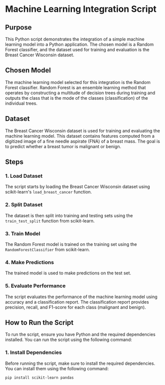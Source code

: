 # Machine Learning Integration Script

## Purpose
This Python script demonstrates the integration of a simple machine learning model into a Python application. The chosen model is a Random Forest classifier, and the dataset used for training and evaluation is the Breast Cancer Wisconsin dataset.

## Chosen Model
The machine learning model selected for this integration is the Random Forest classifier. Random Forest is an ensemble learning method that operates by constructing a multitude of decision trees during training and outputs the class that is the mode of the classes (classification) of the individual trees.

## Dataset
The Breast Cancer Wisconsin dataset is used for training and evaluating the machine learning model. This dataset contains features computed from a digitized image of a fine needle aspirate (FNA) of a breast mass. The goal is to predict whether a breast tumor is malignant or benign.

## Steps

### 1. Load Dataset
The script starts by loading the Breast Cancer Wisconsin dataset using scikit-learn's `load_breast_cancer` function.

### 2. Split Dataset
The dataset is then split into training and testing sets using the `train_test_split` function from scikit-learn.

### 3. Train Model
The Random Forest model is trained on the training set using the `RandomForestClassifier` from scikit-learn.

### 4. Make Predictions
The trained model is used to make predictions on the test set.

### 5. Evaluate Performance
The script evaluates the performance of the machine learning model using accuracy and a classification report. The classification report provides precision, recall, and F1-score for each class (malignant and benign).

## How to Run the Script
To run the script, ensure you have Python and the required dependencies installed. You can run the script using the following command:

### 1. Install Dependencies
Before running the script, make sure to install the required dependencies. You can install them using the following command:

```bash
pip install scikit-learn pandas